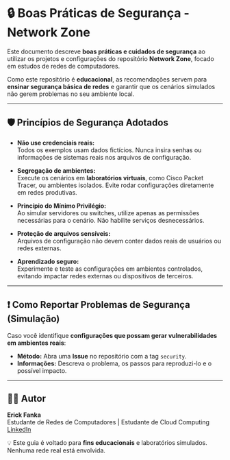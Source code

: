# 🔒 Boas Práticas de Segurança - Network Zone

Este documento descreve **boas práticas e cuidados de segurança** ao utilizar os projetos e configurações do repositório **Network Zone**, focado em estudos de redes de computadores.

Como este repositório é **educacional**, as recomendações servem para **ensinar segurança básica de redes** e garantir que os cenários simulados não gerem problemas no seu ambiente local.

---

## 🛡️ Princípios de Segurança Adotados

- **Não use credenciais reais:**  
  Todos os exemplos usam dados fictícios. Nunca insira senhas ou informações de sistemas reais nos arquivos de configuração.

- **Segregação de ambientes:**  
  Execute os cenários em **laboratórios virtuais**, como Cisco Packet Tracer, ou ambientes isolados. Evite rodar configurações diretamente em redes produtivas.

- **Princípio do Mínimo Privilégio:**  
  Ao simular servidores ou switches, utilize apenas as permissões necessárias para o cenário. Não habilite serviços desnecessários.

- **Proteção de arquivos sensíveis:**  
  Arquivos de configuração não devem conter dados reais de usuários ou redes externas.

- **Aprendizado seguro:**  
  Experimente e teste as configurações em ambientes controlados, evitando impactar redes externas ou dispositivos de terceiros.

---

## ❗ Como Reportar Problemas de Segurança (Simulação)

Caso você identifique **configurações que possam gerar vulnerabilidades em ambientes reais**:

- **Método:** Abra uma **Issue** no repositório com a tag `security`.
- **Informações:** Descreva o problema, os passos para reproduzi-lo e o possível impacto.

---

## 👨‍💻 Autor

**Erick Fanka**  
Estudante de Redes de Computadores | Estudante de Cloud Computing  
[LinkedIn](https://www.linkedin.com/in/erick-fanka/)

💡 Este guia é voltado para **fins educacionais** e laboratórios simulados. Nenhuma rede real está envolvida.
